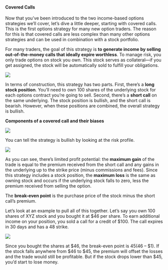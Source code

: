 #### Covered Calls

Now that you’ve been introduced to the two income-based options strategies we’ll cover, let’s dive a little deeper, starting with covered calls. This is the first options strategy for many new option traders. The reason for this is that covered calls are less complex than many other options strategies and can be used in combination with a stock portfolio.

For many traders, the goal of this strategy is  **to generate income by selling out-of-the-money calls that ideally expire worthless**. To manage risk, you only trade options on stock you own. This stock serves as collateral—if you get assigned, the stock will be automatically sold to fulfill your obligations.

![](https://education.ameritrade.com/content/cms/images/BDTO_Lesson_4.30.01.jpg)

In terms of construction, this strategy has two parts. First, there’s a  **long stock position**. You’ll need to own 100 shares of the underlying stock for each options contract you’re going to sell. Second, there’s a  **short call**  on the same underlying. The stock position is bullish, and the short call is bearish. However, when these positions are combined, the overall strategy is bullish.

**Components of a covered call and their biases**

![](https://education.ameritrade.com/content/cms/images/BDTO_Lesson_4_4.30.02.jpg)

You can tell the strategy is bullish by looking at the risk profile.

![](https://education.ameritrade.com/content/cms/images/BDTO_Lesson_4.30.03.jpg)

As you can see, there’s limited profit potential: the  **maximum gain**  of the trade is equal to the premium received from the short call and any gains in the underlying up to the strike price (minus commissions and fees). Since this strategy includes a stock position, the  **maximum loss** is the same as owning stock and occurs if the underlying stock falls to zero, less the premium received from selling the option.

The  **break-even point** is the purchase price of the stock minus the short call’s premium.

Let’s look at an example to pull all of this together. Let’s say you own 100 shares of XYZ stock and you bought it at $46 per share. To earn additional income on your position, you sold a call for a credit of $100. The call expires in 30 days and has a 48 strike.

![](https://education.ameritrade.com/content/cms/images/BDTO_Lesson_4.30.04.jpg)

Since you bought the shares at $46, the break-even point is $45 ($46 – $1). If the stock falls anywhere from $46 to $45, the premium will offset the losses and the trade would still be profitable. But if the stock drops lower than $45, you’d start to lose money.
<!--stackedit_data:
eyJoaXN0b3J5IjpbNzU3NTE2NTk0XX0=
-->